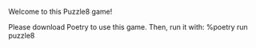 Welcome to this Puzzle8 game!

Please download Poetry to use this game.
Then, run it with: %poetry run puzzle8